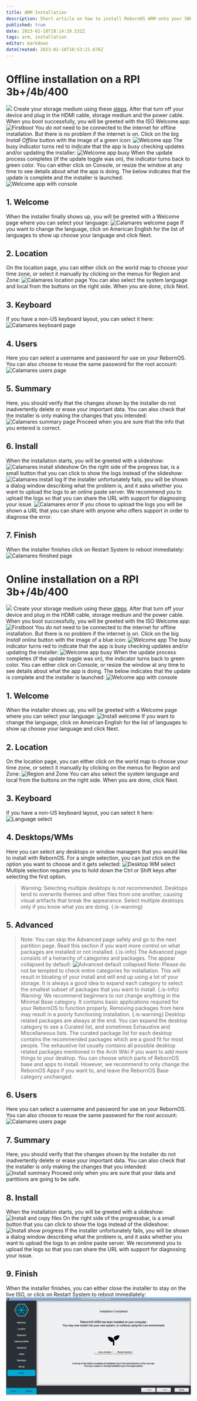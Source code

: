 ```yaml
---
title: ARM Installation
description: Short article on how to install RebornOS ARM onto your SBC's
published: true
date: 2023-02-18T18:14:19.531Z
tags: arm, installation
editor: markdown
dateCreated: 2023-02-18T16:53:21.676Z
---
```


# Offline installation on a RPI 3b+/4b/400
![](https://de.mirror.rebornos.org/pics/)
Create your storage medium using these [steps](/en/arm/requirements#flashing-the-image-onto-the-storage-medium-from-a-pc). After that turn off your device and plug in the HDMI cable, storage medium and the power cable.
When you boot successfully, you will be greeted with the ISO Welcome app:
![Firstboot](https://de.mirror.rebornos.org/pics/firstboot.jpg)
You *do not* need to be connected to the internet for offline installation. But there is no problem if the internet is on.
Click on the big *Install Offline* button with the image of a green icon:
![Welcome app](https://de.mirror.rebornos.org/pics/welcomeready.jpg)
The busy indicator turns red to indicate that the app is busy checking updates and/or updating the installer:
![Welcome app busy](https://de.mirror.rebornos.org/pics/welcomeworking.jpg)
When the update process completes (if the update toggle was on), the indicator turns back to green color. You can either click on Console, or resize the window at any time to see details about what the app is doing. The below indicates that the update is complete and the installer is launched:
![Welcome app with console](https://de.mirror.rebornos.org/pics/welcomeconsole.jpg)
## 1. Welcome
When the installer finally shows up, you will be greeted with a Welcome page where you can select your language:
![Calamares welcome page](https://de.mirror.rebornos.org/pics/calamaresfirst.jpg)
If you want to change the language, click on American English for the list of languages to show up choose your language and click Next.
## 2. Location
On the location page, you can either click on the world map to choose your time zone, or select it manually by clicking on the menus for Region and Zone:
![Calamares location page](https://de.mirror.rebornos.org/pics/calamareslocale.jpg)
You can also select the system language and local from the buttons on the right side. When you are done, click Next.
## 3. Keyboard
If you have a non-US keyboard layout, you can select it here:
![Calamares keyboard page](https://de.mirror.rebornos.org/pics/calamareskey.jpg)
## 4. Users
Here you can select a username and password for use on your RebornOS. You can also choose to reuse the same password for the root account:
![Calamares users page](https://de.mirror.rebornos.org/pics/calamaresuser.jpg)
## 5. Summary
Here, you should verify that the changes shown by the installer do not inadvertently delete or erase your important data. You can also check that the installer is only making the changes that you intended:
![Calamares summary page](https://de.mirror.rebornos.org/pics/calamaresfinish.jpg)
Proceed when you are sure that the info that you entered is correct.
## 6. Install
When the installation starts, you will be greeted with a slideshow:
![Calamares install slideshow](https://de.mirror.rebornos.org/pics/calamaresslide.jpg)
On the right side of the progress bar, is a small button that you can click to show the logs instead of the slideshow:
![Calamares install log](https://de.mirror.rebornos.org/pics/calamaresconsole.jpg)
If the installer unfortunately fails, you will be shown a dialog window describing what the problem is, and it asks whether you want to upload the logs to an online paste server. We recommend you to upload the logs so that you can share the URL with support for diagnosing your issue.
![Calamares error](https://de.mirror.rebornos.org/pics/calamareserror.jpg)
If you chose to upload the logs you will be shown a URL that you can share with anyone who offers support in order to diagnose the error.
## 7. Finish
When the installer finishes click on Restart System to reboot immediately:
![Calamares finished page](https://de.mirror.rebornos.org/pics/calamaresfinisha.jpg)
# Online installation on a RPI 3b+/4b/400
![](https://de.mirror.rebornos.org/pics/)
Create your storage medium using these [steps](/en/arm/requirements#flashing-the-image-onto-the-storage-medium-from-a-pc). After that turn off your device and plug in the HDMI cable, storage medium and the power cable.
When you boot successfully, you will be greeted with the ISO Welcome app:
![Firstboot](https://de.mirror.rebornos.org/pics/firstboot.jpg)
You *do not* need to be connected to the internet for offline installation. But there is no problem if the internet is on.
Click on the big *Install online* button with the image of a blue icon:
![Welcome app](https://de.mirror.rebornos.org/pics/welcomeready.jpg)
The busy indicator turns red to indicate that the app is busy checking updates and/or updating the installer:
![Welcome app busy](https://de.mirror.rebornos.org/pics/welcomeworking.jpg)
When the update process completes (if the update toggle was on), the indicator turns back to green color. You can either click on Console, or resize the window at any time to see details about what the app is doing. The below indicates that the update is complete and the installer is launched:
![Welcome app with console](https://de.mirror.rebornos.org/pics/welcomeconsole.jpg)
## 1. Welcome
When the installer shows up, you will be greeted with a Welcome page where you can select your language:
![Install welcome](https://de.mirror.rebornos.org/pics/online/onlinefirst.jpg)
If you want to change the language, click on American English for the list of languages to show up choose your language and click Next.
## 2. Location
On the location page, you can either click on the world map to choose your time zone, or select it manually by clicking on the menus for Region and Zone:
![Region and Zone](https://de.mirror.rebornos.org/pics/online/onlinelocale.jpg)
You can also select the system language and local from the buttons on the right side. When you are done, click Next.
## 3. Keyboard
If you have a non-US keyboard layout, you can select it here:
![Language select](https://de.mirror.rebornos.org/pics/online/onlinekey.jpg)
## 4. Desktops/WMs
Here you can select any desktops or window managers that you would like to install with RebornOS. For a single selection, you can just click on the option you want to choose and it gets selected:
![Desktop WM select](https://de.mirror.rebornos.org/pics/online/onlineDE.jpg)
Multiple selection requires you to hold down the Ctrl or Shift keys after selecting the first option.
>
> Warning: Selecting multiple desktops is not recommended. Desktops tend to overwrite themes and other files from one another, causing visual artifacts that break the appearance. Select multiple desktops only if you know what you are doing.
{.is-warning}
## 5. Advanced
>
> Note: You can skip the Advanced page safely and go to the next partition page. Read this section if you want more control on what packages are installed or not installed.
{.is-info}
The Advanced page consists of a heirarchy of categories and packages. The appear collapsed by default:
![Advanced default collapsed](https://de.mirror.rebornos.org/pics/online/onlineextra.jpg)
> Note: Please do not be tempted to check entire categories for installation. This will result in bloating of your install and will end up using a lot of your storage. It is always a good idea to expand each category to select the smallest subset of packages that you want to install.
{.is-info}
> Warning: We recommend beginners to not change anything in the Minimal Base category. It contains basic applications required for your RebornOS to function properly. Removing packages from here may result in a poorly functioning installation.
{.is-warning}
Desktop related packages are always at the end. You can expand the desktop category to see a Curated list, and sometimes Exhaustive and Miscellaneous lists.
The curated package list for each desktop contains the recommended packages which are a good fit for most people. The exhaustive list usually contains all possible desktop related packages mentioned in the Arch Wiki if you want to add more things to your desktop.
You can choose which parts of RebornOS base and apps to install. However, we recommend to only change the RebornOS Apps if you want to, and leave the RebornOS Base category unchanged.
## 6. Users
Here you can select a username and password for use on your RebornOS. You can also choose to reuse the same password for the root account:
![Calamares users page](https://de.mirror.rebornos.org/pics/online/onlineusers.jpg)
## 7. Summary
Here, you should verify that the changes shown by the installer do not inadvertently delete or erase your important data. You can also check that the installer is only making the changes that you intended:
![Install summary](https://de.mirror.rebornos.org/pics/online/onlinesummary.jpg)
Proceed only when you are sure that your data and partitions are going to be safe.
## 8. Install
When the installation starts, you will be greeted with a slideshow:
![Install and copy files](https://de.mirror.rebornos.org/pics/online/onlineslide.jpg)
On the right side of the progressbar, is a small button that you can click to show the logs instead of the slideshow:
![Install show progress](https://de.mirror.rebornos.org/pics/online/onlineconsole.jpg)
If the installer unfortunately fails, you will be shown a dialog window describing what the problem is, and it asks whether you want to upload the logs to an online paste server. We recommend you to upload the logs so that you can share the URL with support for diagnosing your issue.
## 9. Finish
When the installer finishes, you can either close the installer to stay on the live ISO, or click on Restart System to reboot immediately:
![Calamares finished page](/arm/finish_online.jpg)